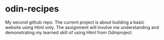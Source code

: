 # odin-recipes
My second github repo.
The current project is about building a basic website using Html only. The assignment will involve me understanding and demonstrating my learned skill of using Html from Odinproject.
